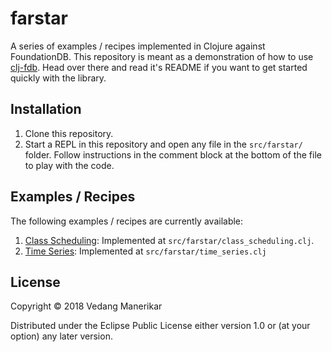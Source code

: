 # farstar

A series of examples / recipes implemented in Clojure against FoundationDB. This repository is meant as a demonstration of how to use [clj-fdb](https://github.com/vedang/clj_fdb). Head over there and read it's README if you want to get started quickly with the library.

## Installation

1. Clone this repository.
2. Start a REPL in this repository and open any file in the `src/farstar/` folder. Follow instructions in the comment block at the bottom of the file to play with the code.

## Examples / Recipes

The following examples / recipes are currently available:

1. [Class Scheduling](https://apple.github.io/foundationdb/class-scheduling.html): Implemented at `src/farstar/class_scheduling.clj`.
2. [Time Series](https://apple.github.io/foundationdb/time-series.html): Implemented at `src/farstar/time_series.clj`

## License

Copyright © 2018 Vedang Manerikar

Distributed under the Eclipse Public License either version 1.0 or (at your option) any later version.
